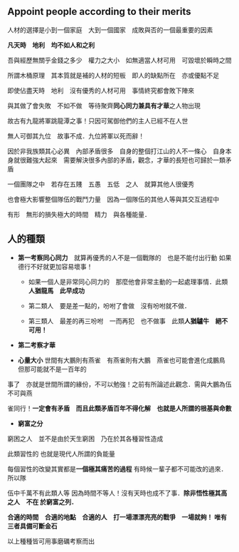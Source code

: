 ##   Appoint people according to their merits ##

人材的選擇是小到一個家庭　大到一個國家　成敗與否的一個最重要的因素

**凡天時　地利　均不如人和之利**

吾與經歷無關乎金錢之多少　權力之大小　如無適當人材可用　可毀壞於瞬時之間

所謂木桶原理　其本質就是補的人材的短板　即人的缺點所在　亦或優點不足

即使佔盡天時　地利　沒有優秀的人材可用　事情終究都會敗下陣來　

與其做了會失敗　不如不做　等待聚齊**同心同力兼具有才華**之人物出現

故古有九龍將軍跳龍潭之事！只因可駕御他們的主人已經不在人世　

無人可御其九位　故事不成．九位將軍以死而辭！

因於非我族類其心必異　內部矛盾很多　自身的整個打江山的人不一條心　自身本身就很難強大起來　需要解決很多內部的矛盾，觀念，才華的長短也可歸於一類矛盾

一個團隊之中　若存在五賤　五愚　五低　之人　就算其他人很優秀　

也會極大影響整個隊伍的戰鬥力量　因為一個隊伍的其他人等與其交互過程中

有形　無形的損失極大的時間　精力　與各種能量．

## 人的種類 ##

* **第一考察同心同力**　就算再優秀的人不是一個戰隊的　也是不能付出行動 如果德行不好就更加容易壞事！
 
  * 如果一個人是非常同心同力的　那麼他會非常主動的一起處理事情．此類**人猶龍馬　此早成功**
  
  * 第二類人　要是差一點的，吩咐了會做　沒有吩咐就不做．
  
  * 第三類人　最差的再三吩咐　一而再犯　也不做事　此類**人猶驢牛　絕不可用！**



* **第二考察才華**　

* **心量大小**
世間有大鵬則有燕雀　有燕雀則有大鵬　燕雀也可能會進化成鵬鳥　但那可能就不是一百年的

事了　亦就是世間所謂的緣份，不可以勉強！之前有所論述此觀念．需與大鵬為伍　不可與燕

雀同行！**一定會有矛盾　而且此類矛盾百年不得化解　也就是人所謂的根基與命數**　

* **窮富之分**

窮困之人　並不是由於天生窮困　乃在於其各種習性造成　

此類習性的 也就是現代人所謂的負能量　

每個習性的改變其實都是**一個極其痛苦的過程** 有時候一輩子都不可能改的過來．所以隊

伍中千萬不有此類人等 因為時間不等人！沒有天時也成不了事．**除非悟性極其高之人　不在
於窮富之列．**

**合適的時間　合適的地點　合適的人　打一場漂漂亮亮的戰爭　一場就夠！ 唯有三者具備可斷金石**

以上種種皆可用事磨礪考察而出
